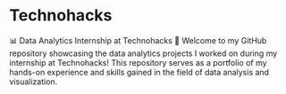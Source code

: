 # Technohacks
📊 Data Analytics Internship at Technohacks 🚀  Welcome to my GitHub repository showcasing the data analytics projects I worked on during my internship at Technohacks! This repository serves as a portfolio of my hands-on experience and skills gained in the field of data analysis and visualization.
